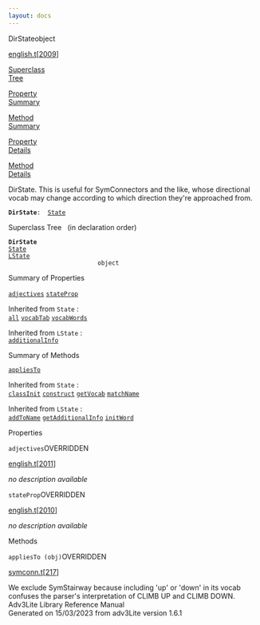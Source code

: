 ```yaml
---
layout: docs
---
```

<span class="title">DirState</span><span class="type">object</span>

[english.t](../file/english.t.html)\[[2009](../source/english.t.html#2009)\]

[Superclass  
Tree](#_SuperClassTree_)

[Property  
Summary](#_PropSummary_)

[Method  
Summary](#_MethodSummary_)

[Property  
Details](#_Properties_)

[Method  
Details](#_Methods_)



DirState. This is useful for SymConnectors and the like, whose
directional vocab may change according to which direction they're
approached from.

**`DirState`**` :   `[`State`](../object/State.html)



<span id="_SuperClassTree_"></span>



<span class="hdln">Superclass Tree</span>   (in declaration order)



**`DirState`**  
[`State`](../object/State.html)  
[`LState`](../object/LState.html)  
`                         object`  
<span id="_PropSummary_"></span>



<span class="hdln">Summary of Properties</span>  



[`adjectives`](#adjectives) [`stateProp`](#stateProp)

Inherited from `State` :  
[`all`](../object/State.html#all) [`vocabTab`](../object/State.html#vocabTab) [`vocabWords`](../object/State.html#vocabWords)

Inherited from `LState` :  
[`additionalInfo`](../object/LState.html#additionalInfo)

<span id="_MethodSummary_"></span>



<span class="hdln">Summary of Methods</span>  



[`appliesTo`](#appliesTo)

Inherited from `State` :  
[`classInit`](../object/State.html#classInit) [`construct`](../object/State.html#construct) [`getVocab`](../object/State.html#getVocab) [`matchName`](../object/State.html#matchName)

Inherited from `LState` :  
[`addToName`](../object/LState.html#addToName) [`getAdditionalInfo`](../object/LState.html#getAdditionalInfo) [`initWord`](../object/LState.html#initWord)

<span id="_Properties_"></span>



<span class="hdln">Properties</span>  



<span id="adjectives"></span>

`adjectives`<span class="rem">OVERRIDDEN</span>

[english.t](../file/english.t.html)\[[2011](../source/english.t.html#2011)\]



*no description available*



<span id="stateProp"></span>

`stateProp`<span class="rem">OVERRIDDEN</span>

[english.t](../file/english.t.html)\[[2010](../source/english.t.html#2010)\]



*no description available*



<span id="_Methods_"></span>



<span class="hdln">Methods</span>  



<span id="appliesTo"></span>

`appliesTo (obj)`<span class="rem">OVERRIDDEN</span>

[symconn.t](../file/symconn.t.html)\[[217](../source/symconn.t.html#217)\]



We exclude SymStairway because including 'up' or 'down' in its vocab
confuses the parser's interpretation of CLIMB UP and CLIMB DOWN.
Adv3Lite Library Reference Manual  
Generated on 15/03/2023 from adv3Lite version 1.6.1


